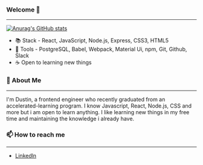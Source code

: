 ### Welcome 👋
---
[![Anurag's GitHub stats](https://github-readme-stats.vercel.app/api?username=Dustin-Davis&hide=stars,contribs)](https://github.com/anuraghazra/github-readme-stats)

- :books: Stack - React, JavaScript, Node.js, Express, CSS3, HTML5
- :hammer: Tools - PostgreSQL, Babel, Webpack, Material Ui, npm, Git, Github, Slack
- :coffee: Open to learning new things 

### :speech_balloon: About Me
---
I'm Dustin, a frontend engineer who recently graduated from an accelerated-learning program. I know Javascript, React, Node.js, CSS and more but i am open to learn anything. I like learning new things in my free time and maintaining the knowledge i already have.

### 📫 How to reach me
---
- [Linkedln](https://www.linkedin.com/in/dustin-davis99/)

